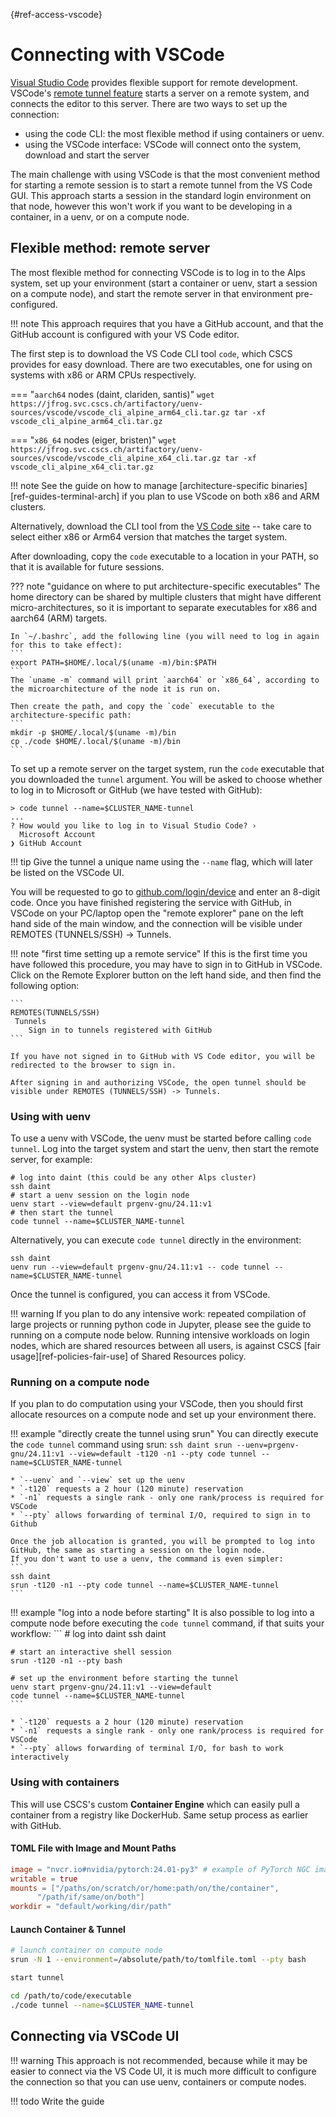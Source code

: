 [](){#ref-access-vscode}
# Connecting with VSCode

[Visual Studio Code](https://code.visualstudio.com/) provides flexible support for remote development.
VSCode's [remote tunnel feature](https://code.visualstudio.com/docs/remote/tunnels) starts a server on a remote system, and connects the editor to this server.
There are two ways to set up the connection:

* using the code CLI: the most flexible method if using containers or uenv.
* using the VSCode interface: VSCode will connect onto the system, download and start the server

The main challenge with using VSCode is that the most convenient method for starting a remote session is to start a remote tunnel from the VS Code GUI.
This approach starts a session in the standard login environment on that node, however this won't work if you want to be developing in a container, in a uenv, or on a compute node.

## Flexible method: remote server

The most flexible method for connecting VSCode is to log in to the Alps system, set up your environment (start a container or uenv, start a session on a compute node), and start the remote server in that environment pre-configured.

!!! note
    This approach requires that you have a GitHub account, and that the GitHub account is configured with your VS Code editor.

The first step is to download the VS Code CLI tool `code`, which CSCS provides for easy download.
There are two executables, one for using on systems with x86 or ARM CPUs respectively.

=== "`aarch64` nodes (daint, clariden, santis)"
    ```
    wget https://jfrog.svc.cscs.ch/artifactory/uenv-sources/vscode/vscode_cli_alpine_arm64_cli.tar.gz
    tar -xf vscode_cli_alpine_arm64_cli.tar.gz
    ```

=== "`x86_64` nodes (eiger, bristen)"
    ```
    wget https://jfrog.svc.cscs.ch/artifactory/uenv-sources/vscode/vscode_cli_alpine_x64_cli.tar.gz
    tar -xf vscode_cli_alpine_x64_cli.tar.gz
    ```

!!! note
    See the guide on how to manage [architecture-specific binaries][ref-guides-terminal-arch] if you plan to use VScode on both x86 and ARM clusters.

Alternatively, download the CLI tool from the [VS Code site](https://code.visualstudio.com/Download) -- take care to select either x86 or Arm64 version that matches the target system.

After downloading, copy the `code` executable to a location in your PATH, so that it is available for future sessions.

??? note "guidance on where to put architecture-specific executables"
    The home directory can be shared by multiple clusters that might have different micro-architectures, so it is important to separate executables for x86 and aarch64 (ARM) targets.

    In `~/.bashrc`, add the following line (you will need to log in again for this to take effect):
    ```
    export PATH=$HOME/.local/$(uname -m)/bin:$PATH
    ```
    The `uname -m` command will print `aarch64` or `x86_64`, according to the microarchitecture of the node it is run on.
    
    Then create the path, and copy the `code` executable to the architecture-specific path:
    ```
    mkdir -p $HOME/.local/$(uname -m)/bin
    cp ./code $HOME/.local/$(uname -m)/bin
    ```

To set up a remote server on the target system,
run the `code` executable that you downloaded the `tunnel` argument.
You will be asked to choose whether to log in to Microsoft or GitHub (we have tested with GitHub):

```
> code tunnel --name=$CLUSTER_NAME-tunnel
...
? How would you like to log in to Visual Studio Code? ›
  Microsoft Account
❯ GitHub Account
```

!!! tip
    Give the tunnel a unique name using the `--name` flag, which will later be listed on the VSCode UI.

You will be requested to go to [github.com/login/device](https://github.com/login/device) and enter an 8-digit code.
Once you have finished registering the service with GitHub, in VSCode on your PC/laptop open the "remote explorer" pane on the left hand side of the main window, and the connection will be visible under REMOTES (TUNNELS/SSH) -> Tunnels.

!!! note "first time setting up a remote service"
    If this is the first time you have followed this procedure, you may have to sign in to GitHub in VSCode.
    Click on the Remote Explorer button on the left hand side, and then find the following option:

    ```
    REMOTES(TUNNELS/SSH)
     Tunnels
        Sign in to tunnels registered with GitHub
    ```
    
    If you have not signed in to GitHub with VS Code editor, you will be redirected to the browser to sign in.
    
    After signing in and authorizing VSCode, the open tunnel should be visible under REMOTES (TUNNELS/SSH) -> Tunnels.

### Using with uenv

To use a uenv with VSCode, the uenv must be started before calling `code tunnel`.
Log into the target system and start the uenv, then start the remote server, for example:
```
# log into daint (this could be any other Alps cluster)
ssh daint
# start a uenv session on the login node
uenv start --view=default prgenv-gnu/24.11:v1
# then start the tunnel
code tunnel --name=$CLUSTER_NAME-tunnel
```

Alternatively, you can execute `code tunnel` directly in the environment:
```
ssh daint
uenv run --view=default prgenv-gnu/24.11:v1 -- code tunnel --name=$CLUSTER_NAME-tunnel
```

Once the tunnel is configured, you can access it from VSCode.

!!! warning
    If you plan to do any intensive work: repeated compilation of large projects or running python code in Jupyter, please see the guide to running on a compute node below.
    Running intensive workloads on login nodes, which are shared resources between all users, is against CSCS [fair usage][ref-policies-fair-use] of Shared Resources policy.

### Running on a compute node

If you plan to do computation using your VSCode, then you should first allocate resources on a compute node and set up your environment there.

!!! example "directly create the tunnel using srun"
    You can directly execute the `code tunnel` command using srun:
    ```
    ssh daint
    srun --uenv=prgenv-gnu/24.11:v1 --view=default -t120 -n1 --pty code tunnel --name=$CLUSTER_NAME-tunnel
    ```

    * `--uenv` and `--view` set up the uenv
    * `-t120` requests a 2 hour (120 minute) reservation
    * `-n1` requests a single rank - only one rank/process is required for VSCode
    * `--pty` allows forwarding of terminal I/O, required to sign in to Github
    
    Once the job allocation is granted, you will be prompted to log into GitHub, the same as starting a session on the login node.
    If you don't want to use a uenv, the command is even simpler:
    ```
    ssh daint
    srun -t120 -n1 --pty code tunnel --name=$CLUSTER_NAME-tunnel
    ```

!!! example "log into a node before starting"
    It is also possible to log into a compute node before executing the `code tunnel` command, if that suits your workflow:
    ```
    # log into daint
    ssh daint

    # start an interactive shell session
    srun -t120 -n1 --pty bash
    
    # set up the environment before starting the tunnel
    uenv start prgenv-gnu/24.11:v1 --view=default
    code tunnel --name=$CLUSTER_NAME-tunnel
    ```
    
    * `-t120` requests a 2 hour (120 minute) reservation
    * `-n1` requests a single rank - only one rank/process is required for VSCode
    * `--pty` allows forwarding of terminal I/O, for bash to work interactively



### Using with containers

This will use CSCS's custom **Container Engine** which can easily pull a container from a registry like DockerHub. Same setup process as earlier with GitHub.

#### TOML File with Image and Mount Paths

```toml
image = "nvcr.io#nvidia/pytorch:24.01-py3" # example of PyTorch NGC image
writable = true
mounts = ["/paths/on/scratch/or/home:path/on/the/container",
      "/path/if/same/on/both"]
workdir = "default/working/dir/path"
```

#### Launch Container & Tunnel

```bash
# launch container on compute node
srun -N 1 --environment=/absolute/path/to/tomlfile.toml --pty bash

start tunnel

cd /path/to/code/executable
./code tunnel --name=$CLUSTER_NAME-tunnel
```



## Connecting via VSCode UI

!!! warning
    This approach is not recommended, because while it may be easier to connect via the VS Code UI, it is much more difficult to configure the connection so that you can use uenv, containers or compute nodes.

!!! todo
    Write the guide
